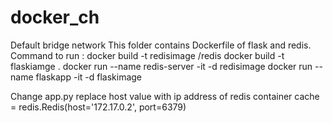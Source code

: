 # docker_ch
 Default bridge network 
 This folder contains Dockerfile of flask and redis. 
 Command to run : 
 docker build -t redisimage /redis 
 docker build -t  flaskiamge . 
 docker run --name redis-server -it -d redisimage 
 docker run --name flaskapp -it -d flaskimage 
 
 Change app.py 
 replace host value with ip address of redis container 
 cache = redis.Redis(host='172.17.0.2', port=6379) 
 
